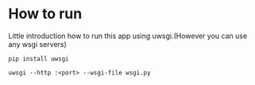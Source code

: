 # How to run
Little introduction how to run this app using uwsgi.(However you can use any wsgi servers)

`pip install uwsgi`

`uwsgi --http :<port> --wsgi-file wsgi.py`